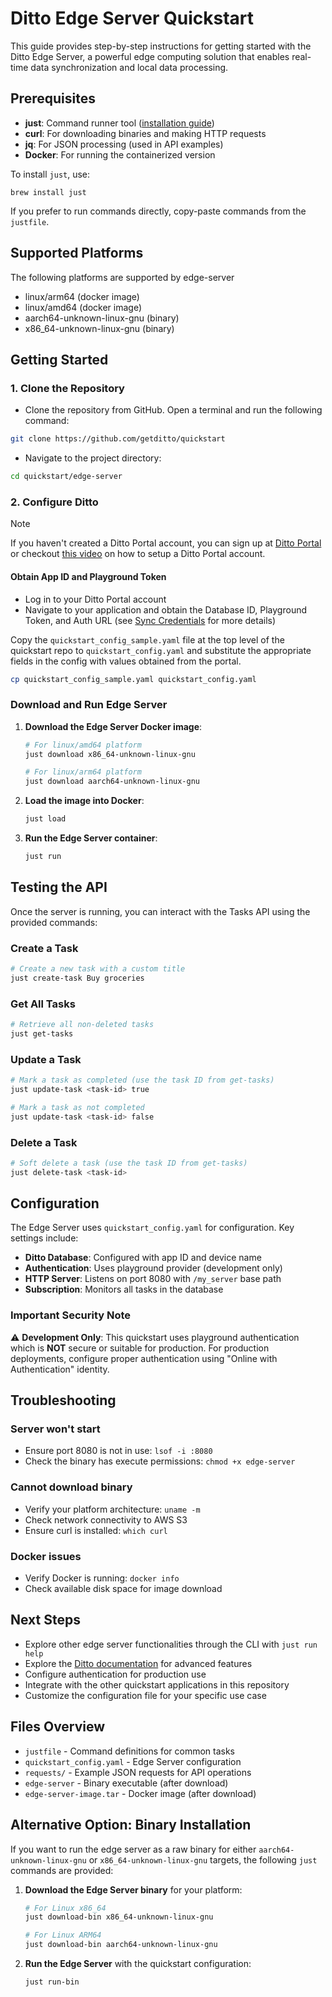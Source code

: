 # Ditto Edge Server Quickstart

This guide provides step-by-step instructions for getting started with the Ditto Edge Server, a powerful edge computing solution that enables real-time data synchronization and local data processing.

## Prerequisites

- **just**: Command runner tool ([installation guide](https://github.com/casey/just#installation))
- **curl**: For downloading binaries and making HTTP requests
- **jq**: For JSON processing (used in API examples)
- **Docker**: For running the containerized version

To install `just`, use:
```
brew install just
```

If you prefer to run commands directly, copy-paste commands from the `justfile`.

## Supported Platforms

The following platforms are supported by edge-server

- linux/arm64 (docker image)
- linux/amd64 (docker image)
- aarch64-unknown-linux-gnu (binary)
- x86_64-unknown-linux-gnu (binary)

## Getting Started

### 1. Clone the Repository

- Clone the repository from GitHub. Open a terminal and run the following command:

```bash
git clone https://github.com/getditto/quickstart
```

- Navigate to the project directory:

```bash
cd quickstart/edge-server
```

### 2. Configure Ditto
> [!NOTE] 
>If you haven't created a Ditto Portal account, you can sign up at [Ditto Portal](https://portal.ditto.live) or checkout [this video](https://www.youtube.com/watch?v=1aLiDkgl0Dc) on how to setup a Ditto Portal account.
>

#### Obtain App ID and Playground Token

- Log in to your Ditto Portal account
- Navigate to your application and obtain the Database ID, Playground Token, and Auth URL (see [Sync Credentials](https://docs.ditto.live/cloud/portal/getting-sdk-connection-details)
 for more details)

Copy the `quickstart_config_sample.yaml` file at the top level of the quickstart repo to `quickstart_config.yaml` and substitute the appropriate fields in the config with values obtained from the portal.
```bash
cp quickstart_config_sample.yaml quickstart_config.yaml
```

### Download and Run Edge Server

1. **Download the Edge Server Docker image**:

   ```bash
   # For linux/amd64 platform
   just download x86_64-unknown-linux-gnu
   
   # For linux/arm64 platform
   just download aarch64-unknown-linux-gnu
   ```

2. **Load the image into Docker**:

   ```bash
   just load
   ```

3. **Run the Edge Server container**:

   ```bash
   just run
   ```

## Testing the API

Once the server is running, you can interact with the Tasks API using the provided commands:

### Create a Task

```bash
# Create a new task with a custom title
just create-task Buy groceries
```

### Get All Tasks

```bash
# Retrieve all non-deleted tasks
just get-tasks
```

### Update a Task

```bash
# Mark a task as completed (use the task ID from get-tasks)
just update-task <task-id> true

# Mark a task as not completed
just update-task <task-id> false
```

### Delete a Task

```bash
# Soft delete a task (use the task ID from get-tasks)
just delete-task <task-id>
```

## Configuration

The Edge Server uses `quickstart_config.yaml` for configuration. Key settings include:

- **Ditto Database**: Configured with app ID and device name
- **Authentication**: Uses playground provider (development only)
- **HTTP Server**: Listens on port 8080 with `/my_server` base path
- **Subscription**: Monitors all tasks in the database

### Important Security Note

⚠️ **Development Only**: This quickstart uses playground authentication which is **NOT** secure or suitable for production. For production deployments, configure proper authentication using "Online with Authentication" identity.

## Troubleshooting

### Server won't start
- Ensure port 8080 is not in use: `lsof -i :8080`
- Check the binary has execute permissions: `chmod +x edge-server`

### Cannot download binary
- Verify your platform architecture: `uname -m`
- Check network connectivity to AWS S3
- Ensure curl is installed: `which curl`

### Docker issues
- Verify Docker is running: `docker info`
- Check available disk space for image download

## Next Steps

- Explore other edge server functionalities through the CLI with `just run help`
- Explore the [Ditto documentation](https://docs.ditto.live) for advanced features
- Configure authentication for production use
- Integrate with the other quickstart applications in this repository
- Customize the configuration file for your specific use case

## Files Overview

- `justfile` - Command definitions for common tasks
- `quickstart_config.yaml` - Edge Server configuration
- `requests/` - Example JSON requests for API operations
- `edge-server` - Binary executable (after download)
- `edge-server-image.tar` - Docker image (after download)


## Alternative Option: Binary Installation

If you want to run the edge server as a raw binary for either `aarch64-unknown-linux-gnu` or `x86_64-unknown-linux-gnu` targets, the following `just` commands are provided:

1. **Download the Edge Server binary** for your platform:

   ```bash
   # For Linux x86_64
   just download-bin x86_64-unknown-linux-gnu
   
   # For Linux ARM64
   just download-bin aarch64-unknown-linux-gnu
   ```

2. **Run the Edge Server** with the quickstart configuration:

   ```bash
   just run-bin
